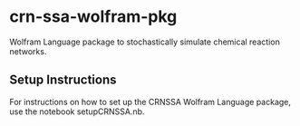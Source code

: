 # crn-ssa-wolfram-pkg
Wolfram Language package to stochastically simulate chemical reaction networks.

## Setup Instructions
For instructions on how to set up the CRNSSA Wolfram Language package, use the notebook setupCRNSSA.nb.